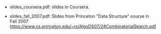 * slides_coursera.pdf: slides in Coursera.

* slides_fall_2007.pdf: Slides from Princeton "Data Structure" course in Fall 2007 
<br>https://www.cs.princeton.edu/~rs/AlgsDS07/24CombinatorialSearch.pdf
